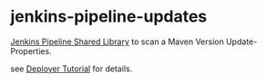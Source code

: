 # jenkins-pipeline-updates

[Jenkins Pipeline Shared Library](https://github.com/jenkinsci/workflow-cps-global-lib-plugin/blob/master/README.md)
to scan a Maven Version Update-Properties.

see [Deployer Tutorial](https://github.com/t1/deployer/blob/master/docs/tutorial.md) for details.
